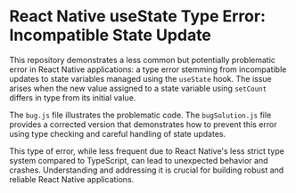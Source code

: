 # React Native useState Type Error: Incompatible State Update

This repository demonstrates a less common but potentially problematic error in React Native applications: a type error stemming from incompatible updates to state variables managed using the `useState` hook.  The issue arises when the new value assigned to a state variable using `setCount` differs in type from its initial value.

The `bug.js` file illustrates the problematic code.  The `bugSolution.js` file provides a corrected version that demonstrates how to prevent this error using type checking and careful handling of state updates.

This type of error, while less frequent due to React Native's less strict type system compared to TypeScript, can lead to unexpected behavior and crashes. Understanding and addressing it is crucial for building robust and reliable React Native applications.